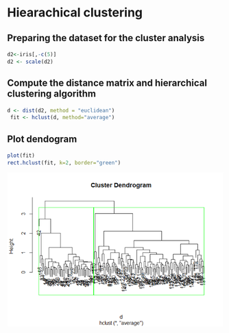 Hiearachical clustering
================

Preparing the dataset for the cluster analysis
----------------------------------------------

``` r
d2<-iris[,-c(5)]
d2 <- scale(d2)
```

Compute the distance matrix and hierarchical clustering algorithm
-----------------------------------------------------------------

``` r
d <- dist(d2, method = "euclidean")
 fit <- hclust(d, method="average")
```

Plot dendogram
--------------

``` r
plot(fit)
rect.hclust(fit, k=2, border="green")
```

![](hierachical_clustering_files/figure-markdown_github/plot%20dendogram-1.png)
